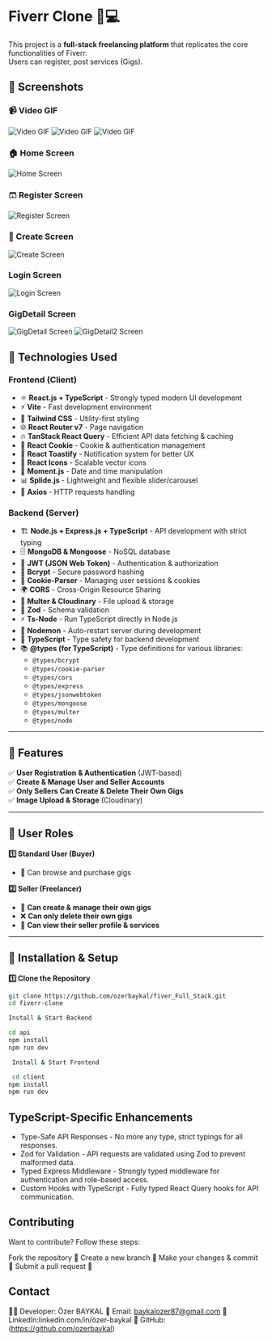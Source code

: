 # Fiverr Clone 🎨💻

This project is a **full-stack freelancing platform** that replicates the core functionalities of Fiverr.  
Users can register, post services (Gigs).

## 📸 Screenshots

### 📹 Video GIF

![Video GIF](client/src/assets/images/fiver1-record.gif)
![Video GIF](client/src/assets/images/fiver2-record.gif)
![Video GIF](client/src/assets/images/fiver3-record.gif)

### 🏠 Home Screen

![Home Screen](client/src/assets/images/homePage.png)

### 🩳 Register Screen

![Register Screen](client/src/assets/images/registerPage.png)

### 👔 Create Screen

![Create Screen](client/src/assets/images/createPage.png)

### Login Screen

![Login Screen](client/src/assets/images/loginPage.png)

### GigDetail Screen

![GigDetail Screen](client/src/assets/images/gigDetailScreen.png)
![GigDetail2 Screen](client/src/assets/images/gigDetail2Screen.png)

## 🚀 Technologies Used

### **Frontend (Client)**

- ⚛️ **React.js + TypeScript** - Strongly typed modern UI development
- ⚡ **Vite** - Fast development environment
- 🎨 **Tailwind CSS** - Utility-first styling
- 🌐 **React Router v7** - Page navigation
- 🔥 **TanStack React Query** - Efficient API data fetching & caching
- 🍪 **React Cookie** - Cookie & authentication management
- 📢 **React Toastify** - Notification system for better UX
- 🎨 **React Icons** - Scalable vector icons
- 📆 **Moment.js** - Date and time manipulation
- 📊 **Splide.js** - Lightweight and flexible slider/carousel
- 🔗 **Axios** - HTTP requests handling

### **Backend (Server)**

- 🏗 **Node.js + Express.js + TypeScript** - API development with strict typing
- 🗄 **MongoDB & Mongoose** - NoSQL database
- 🔐 **JWT (JSON Web Token)** - Authentication & authorization
- 🔑 **Bcrypt** - Secure password hashing
- 🍪 **Cookie-Parser** - Managing user sessions & cookies
- 🌍 **CORS** - Cross-Origin Resource Sharing
- 📂 **Multer & Cloudinary** - File upload & storage
- 🚀 **Zod** - Schema validation
- ⚡ **Ts-Node** - Run TypeScript directly in Node.js
- 🔁 **Nodemon** - Auto-restart server during development
- 📜 **TypeScript** - Type safety for backend development
- 📚 **@types (for TypeScript)** - Type definitions for various libraries:
  - `@types/bcrypt`
  - `@types/cookie-parser`
  - `@types/cors`
  - `@types/express`
  - `@types/jsonwebtoken`
  - `@types/mongoose`
  - `@types/multer`
  - `@types/node`

---

## 📌 **Features**

✅ **User Registration & Authentication** (JWT-based)  
✅ **Create & Manage User and Seller Accounts**  
✅ **Only Sellers Can Create & Delete Their Own Gigs**  
✅ **Image Upload & Storage** (Cloudinary)

---

## **👥 User Roles**

**1️⃣ Standard User (Buyer)**

- 🎯 Can browse and purchase gigs

**2️⃣ Seller (Freelancer)**

- 🎨 **Can create & manage their own gigs**
- ❌ **Can only delete their own gigs**
- 📄 **Can view their seller profile & services**

---

## 🔧 **Installation & Setup**

**1️⃣ Clone the Repository**

```sh
git clone https://github.com/ozerbaykal/fiver_Full_Stack.git
cd fiverr-clone

Install & Start Backend

cd api
npm install
npm run dev

 Install & Start Frontend

 cd client
npm install
npm run dev

```

## TypeScript-Specific Enhancements

- Type-Safe API Responses - No more any type, strict typings for all responses.
- Zod for Validation - API requests are validated using Zod to prevent malformed data.
- Typed Express Middleware - Strongly typed middleware for authentication and role-based access.
- Custom Hooks with TypeScript - Fully typed React Query hooks for API communication.

## Contributing

Want to contribute? Follow these steps:

Fork the repository 🍴
Create a new branch 🌿
Make your changes & commit 📌
Submit a pull request 🚀

## Contact

👨‍💻 Developer: Özer BAYKAL
📧 Email: baykalozer87@gmail.com
🔗 LinkedIn:linkedin.com/in/özer-baykal
📂 GitHub: (https://github.com/ozerbaykal)
